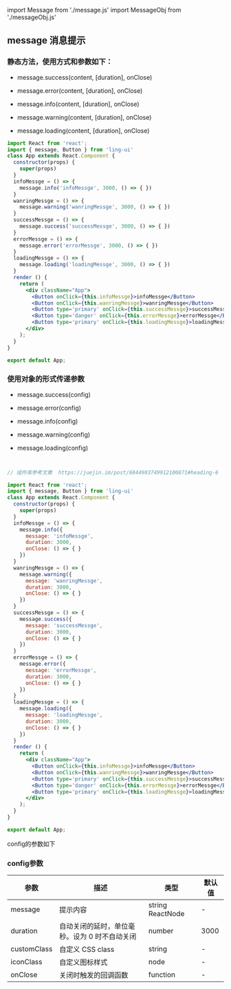
import Message from './message.js'
import MessageObj from './messageObj.js'

## message 消息提示

### 静态方法，使用方式和参数如下：

<Message />

- message.success(content, [duration], onClose)

- message.error(content, [duration], onClose)

- message.info(content, [duration], onClose)

- message.warning(content, [duration], onClose)

- message.loading(content, [duration], onClose)

```jsx
import React from 'react';
import { message, Button } from 'ling-ui'
class App extends React.Component {
  constructor(props) {
    super(props)
  }
  infoMessge = () => {
    message.info('infoMessge', 3000, () => { })
  }
  wanringMessge = () => {
    message.warning('wanringMessge', 3000, () => { })
  }
  successMessge = () => {
    message.success('successMessge', 3000, () => { })
  }
  errorMessge = () => {
    message.error('errorMessge', 3000, () => { })
  }
  loadingMessge = () => {
    message.loading('loadingMessge', 3000, () => { })
  }
  render () {
    return (
      <div className="App">
        <Button onClick={this.infoMessge}>infoMessge</Button>
        <Button onClick={this.wanringMessge}>wanringMessge</Button>
        <Button type='primary' onClick={this.successMessge}>successMessge</Button>
        <Button type='danger' onClick={this.errorMessge}>errorMessge</Button>
        <Button type='primary' onClick={this.loadingMessge}>loadingMessge</Button>
      </div>
    );
  }
}

export default App;

```


### 使用对象的形式传递参数

<MessageObj />

- message.success(config)

- message.error(config)

- message.info(config)

- message.warning(config)

- message.loading(config)

```jsx


// 组件库参考文章  https://juejin.im/post/6844903749912100871#heading-6

import React from 'react';
import { message, Button } from 'ling-ui'
class App extends React.Component {
  constructor(props) {
    super(props)
  }
  infoMessge = () => {
    message.info({
      message: 'infoMessge',
      duration: 3000,
      onClose: () => { }
    })
  }
  wanringMessge = () => {
    message.warning({
      message: 'wanringMessge',
      duration: 3000,
      onClose: () => { }
    })
  }
  successMessge = () => {
    message.success({
      message: 'successMessge',
      duration: 3000,
      onClose: () => { }
    })
  }
  errorMessge = () => {
    message.error({
      message: 'errorMessge',
      duration: 3000,
      onClose: () => { }
    })
  }
  loadingMessge = () => {
    message.loading({
      message: 'loadingMessge',
      duration: 3000,
      onClose: () => { }
    })
  }
  render () {
    return (
      <div className="App">
        <Button onClick={this.infoMessge}>infoMessge</Button>
        <Button onClick={this.wanringMessge}>wanringMessge</Button>
        <Button type='primary' onClick={this.successMessge}>successMessge</Button>
        <Button type='danger' onClick={this.errorMessge}>errorMessge</Button>
        <Button type='primary' onClick={this.loadingMessge}>loadingMessge</Button>
      </div>
    );
  }
}

export default App;

```

config的参数如下  

### config参数

| 参数 | 描述 | 类型 | 默认值 | 
| - | - | - | - | 
|message|提示内容	|string ReactNode| - | 
|duration|自动关闭的延时，单位毫秒。设为 0 时不自动关闭	|number	| 3000 | 
|customClass|自定义 CSS class	|string| - | 
|iconClass|自定义图标样式|node| - | 
|onClose|关闭时触发的回调函数	|function| - | 
